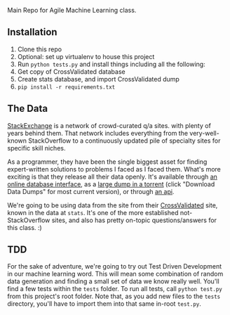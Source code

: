 Main Repo for Agile Machine Learning class.


## Installation

 1. Clone this repo
 1. Optional: set up virtualenv to house this project
 1. Run `python tests.py` and install things including all the following:
 1. Get copy of CrossValidated database
 1. Create stats database, and import CrossValidated dump
 1. `pip install -r requirements.txt`


## The Data


[StackExchange](www.stackexchange.com) is a network of crowd-curated q/a sites.
with plenty of years behind them.  That network includes everything from the very-well-known StackOverflow to a continuously updated pile of specialty sites for specific skill niches.
 
As a programmer, they have been the single biggest asset for finding expert-written solutions to problems I faced as I faced them.  What's more exciting is that they release all their data openly.  It's available through [an online database interface](http://data.stackexchange.com/), as a [large dump in a torrent](http://data.stackexchange.com/help) (click "Download Data Dumps" for most current version), or through [an api](https://api.stackexchange.com/).

We're going to be using data from the site from their [CrossValidated](http://stats.stackexchange.com/) site, known in the data at `stats`.  It's one of the more established not-StackOverflow sites, and also has pretty on-topic questions/answers for this class.  :)


## TDD
For the sake of adventure, we're going to try out Test Driven Development in our machine learning word.  This will mean some combination of random data generation and finding a small set of data we know really well.  You'll find a few tests within the `tests` folder.  To run all tests, call `python test.py` from this project's root folder.  Note that, as you add new files to the `tests` directory, you'll have to import them into that same in-root `test.py`.


